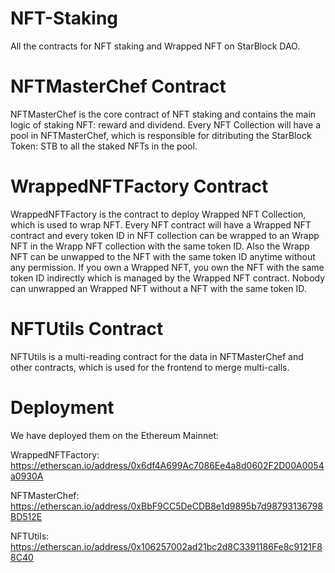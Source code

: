 # NFT-Staking

All the contracts for NFT staking and Wrapped NFT on StarBlock DAO.

# NFTMasterChef Contract
NFTMasterChef is the core contract of NFT staking and contains the main logic of staking NFT: reward and dividend. Every NFT Collection will have a pool in NFTMasterChef, which is responsible for ditributing the StarBlock Token: STB to all the staked NFTs in the pool.

# WrappedNFTFactory Contract
WrappedNFTFactory is the contract to deploy Wrapped NFT Collection, which is used to wrap NFT. Every NFT contract will have a Wrapped NFT contract and every token ID in NFT collection can be wrapped to an Wrapp NFT in the Wrapp NFT collection with the same token ID. Also the Wrapp NFT can be unwapped to the NFT with the same token ID anytime without any permission. If you own a Wrapped NFT, you own the NFT with the same token ID indirectly which is managed by the Wrapped NFT contract. Nobody can unwrapped an Wrapped NFT without a NFT with the same token ID.

# NFTUtils Contract
NFTUtils is a multi-reading contract for the data in NFTMasterChef and other contracts, which is used for the frontend to merge multi-calls.

# Deployment

We have deployed them on the Ethereum Mainnet: 

WrappedNFTFactory: https://etherscan.io/address/0x6df4A699Ac7086Ee4a8d0602F2D00A0054a0930A

NFTMasterChef: https://etherscan.io/address/0xBbF9CC5DeCDB8e1d9895b7d98793136798BD512E

NFTUtils: https://etherscan.io/address/0x106257002ad21bc2d8C3391186Fe8c9121F88C40

